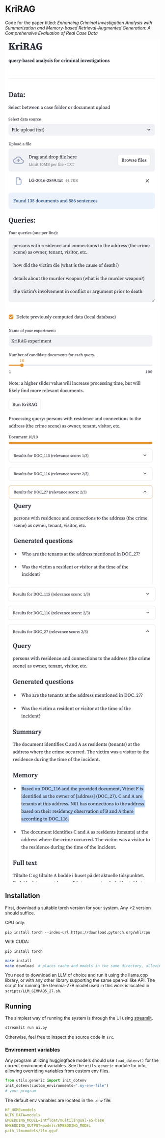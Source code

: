 # KriRAG

Code for the paper titled:
*Enhancing Criminal Investigation Analysis with Summarization and Memory-based Retrieval-Augmented Generation: A Comprehensive Evaluation of Real Case Data*

![KriRAG UI](assets/1.png)
![KriRAG UI and config](assets/2.png)
![KriRAG UI and output](assets/3.png)


## Installation

First, download a suitable torch version for your system. Any >2 version should suffice.

CPU only:

`pip install torch --index-url https://download.pytorch.org/whl/cpu`

With CUDA:

`pip install torch`

```bash
make install
make download  # places cache and models in the same directory, allowing for easy offline usage.
```

You need to download an LLM of choice and run it using the llama.cpp library, or with any other library supporting the same open-ai like API.
The script for running the Gemma-27B model used in this work is located in `scripts/LLM_GEMMAQ5_27.sh`.

## Running

The simplest way of running the system is through the UI using [streamlit](https://streamlit.io/).

```bash
streamlit run ui.py
```

Otherwise, feel free to inspect the source code in `src`.



### Environment variables

Any program utilizing huggingface models should use `load_dotenv()` for the correct environment variables.
See the `utils.generic` module for info, allowing overriding variables from custom env files.

```python
from utils.generic import init_dotenv
init_dotenv(custom_environments=".my-env-file")
# your program
```

The default env variables are located in the `.env` file:

```YAML
HF_HOME=models
NLTK_DATA=models
EMBEDDING_MODEL=intfloat/multilingual-e5-base
EMBEDDING_OUTPUT=models/EMBEDDING_MODEL
path_llm=models/llm.gguf
```

